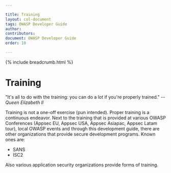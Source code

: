 ```yaml
---

title: Training
layout: col-document
tags: OWASP Developer Guide
author:
contributors:
document: OWASP Developer Guide
order: 10

---
```


{% include breadcrumb.html %}
# Training

"It's all to do with the training: you can do a lot if you're properly trained." -- *Queen Elizabeth II*

Training is not a one-off exercise (pun intended). Proper training is a continuous endeavor.  Next to the training that is provided at various OWASP Conferences (Appsec EU, Appsec USA, Appsec Asiapac, Appsec Latam tour), local OWASP events and through this development guide, there are other organizations that provide secure development programs. Known ones are:
- SANS
- ISC2

Also various application security organizations provide forms of training.

